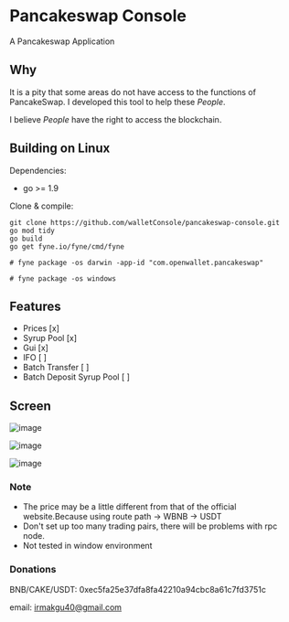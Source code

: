 # Pancakeswap Console
A Pancakeswap Application 

## Why
It is a pity that some areas do not have access to the functions of PancakeSwap.
I developed this tool to help these $People$.

I believe $People$ have the right to access the blockchain.

## Building on Linux

Dependencies:

   * go >= 1.9
   
Clone & compile:
    
    git clone https://github.com/walletConsole/pancakeswap-console.git
    go mod tidy
    go build
    go get fyne.io/fyne/cmd/fyne 

    # fyne package -os darwin -app-id "com.openwallet.pancakeswap"

    # fyne package -os windows

## Features
* Prices      [x]
* Syrup Pool           [x]
* Gui              [x]
* IFO                  [ ]
* Batch Transfer       [ ]
* Batch Deposit Syrup Pool [ ]


## Screen

![image](https://raw.githubusercontent.com/walletConsole/pancakeswap-console/master/image/1.jpg)

![image](https://raw.githubusercontent.com/walletConsole/pancakeswap-console/master/image/2.jpg)

![image](https://raw.githubusercontent.com/walletConsole/pancakeswap-console/master/image/3.jpg)

### Note
* The price may be a little different from that of the official website.Because using route path  <token> -> WBNB -> USDT
* Don't set up too many trading pairs, there will be problems with rpc node.
* Not tested in window environment


### Donations

BNB/CAKE/USDT: 0xec5fa25e37dfa8fa42210a94cbc8a61c7fd3751c

email: irmakgu40@gmail.com